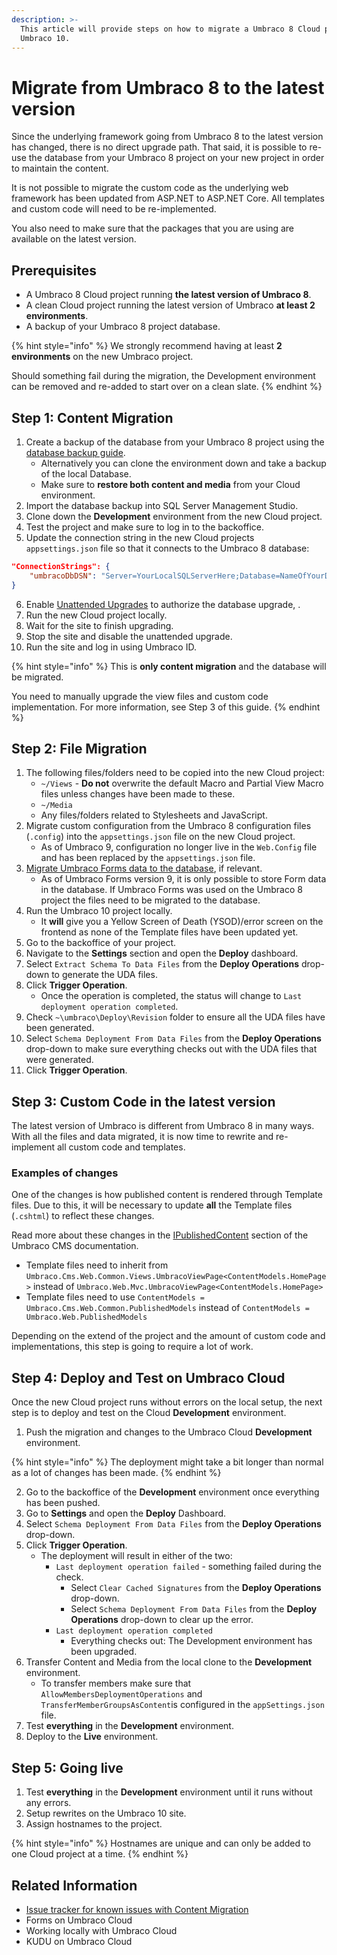 ```yaml
---
description: >-
  This article will provide steps on how to migrate a Umbraco 8 Cloud project to
  Umbraco 10.
---
```


# Migrate from Umbraco 8 to the latest version

Since the underlying framework going from Umbraco 8 to the latest version has changed, there is no direct upgrade path. That said, it is possible to re-use the database from your Umbraco 8 project on your new project in order to maintain the content.

It is not possible to migrate the custom code as the underlying web framework has been updated from ASP.NET to ASP.NET Core. All templates and custom code will need to be re-implemented.

You also need to make sure that the packages that you are using are available on the latest version.

## Prerequisites

* A Umbraco 8 Cloud project running **the latest version of Umbraco 8**.
* A clean Cloud project running the latest version of Umbraco **at least 2 environments**.
* A backup of your Umbraco 8 project database.

{% hint style="info" %}
We strongly recommend having at least **2 environments** on the new Umbraco project.

Should something fail during the migration, the Development environment can be removed and re-added to start over on a clean slate.
{% endhint %}

## Step 1: Content Migration

1. Create a backup of the database from your Umbraco 8 project using the [database backup guide](../../databases/backups.md).
    * Alternatively you can clone the environment down and take a backup of the local Database.
    * Make sure to **restore both content and media** from your Cloud environment.
2. Import the database backup into SQL Server Management Studio.
3. Clone down the **Development** environment from the new Cloud project.
4. Test the project and make sure to log in to the backoffice.
5. Update the connection string in the new Cloud projects `appsettings.json` file so that it connects to the Umbraco 8 database:

```json
"ConnectionStrings": {
    "umbracoDbDSN": "Server=YourLocalSQLServerHere;Database=NameOfYourDatabaseHere;Integrated Security=true"
}
```

6. Enable [Unattended Upgrades](https://docs.umbraco.com/umbraco-cms/fundamentals/setup/upgrading#enable-the-unattended-upgrade-feature) to authorize the database upgrade, .
7. Run the new Cloud project locally.
8. Wait for the site to finish upgrading.
9. Stop the site and disable the unattended upgrade.
10. Run the site and log in using Umbraco ID.

{% hint style="info" %}
This is **only content migration** and the database will be migrated.

You need to manually upgrade the view files and custom code implementation. For more information, see Step 3 of this guide.
{% endhint %}

## Step 2: File Migration

1. The following files/folders need to be copied into the new Cloud project:
    * `~/Views` - **Do not** overwrite the default Macro and Partial View Macro files unless changes have been made to these.
    * `~/Media`
    * Any files/folders related to Stylesheets and JavaScript.
2. Migrate custom configuration from the Umbraco 8 configuration files (`.config`) into the `appsettings.json` file on the new Cloud project.
    * As of Umbraco 9, configuration no longer live in the `Web.Config` file and has been replaced by the `appsettings.json` file.
3. [Migrate Umbraco Forms data to the database](../../deployment/umbraco-forms-on-cloud.md), if relevant.
    * As of Umbraco Forms version 9, it is only possible to store Form data in the database. If Umbraco Forms was used on the Umbraco 8 project the files need to be migrated to the database.
4. Run the Umbraco 10 project locally.
    * It **will** give you a Yellow Screen of Death (YSOD)/error screen on the frontend as none of the Template files have been updated yet.
5. Go to the backoffice of your project.
6. Navigate to the **Settings** section and open the **Deploy** dashboard.
7. Select `Extract Schema To Data Files` from the **Deploy Operations** drop-down to generate the UDA files.
8. Click **Trigger Operation**.
    * Once the operation is completed, the status will change to `Last deployment operation completed`.
9. Check `~\umbraco\Deploy\Revision` folder to ensure all the UDA files have been generated.
10. Select `Schema Deployment From Data Files` from the **Deploy Operations** drop-down to make sure everything checks out with the UDA files that were generated.
11. Click **Trigger Operation**.

## Step 3: Custom Code in the latest version

The latest version of Umbraco is different from Umbraco 8 in many ways. With all the files and data migrated, it is now time to rewrite and re-implement all custom code and templates.

### Examples of changes

One of the changes is how published content is rendered through Template files. Due to this, it will be necessary to update **all** the Template files (`.cshtml`) to reflect these changes.

Read more about these changes in the [IPublishedContent](https://docs.umbraco.com/umbraco-cms/reference/querying/ipublishedcontent) section of the Umbraco CMS documentation.

* Template files need to inherit from `Umbraco.Cms.Web.Common.Views.UmbracoViewPage<ContentModels.HomePage>` instead of `Umbraco.Web.Mvc.UmbracoViewPage<ContentModels.HomePage>`
* Template files need to use `ContentModels = Umbraco.Cms.Web.Common.PublishedModels` instead of `ContentModels = Umbraco.Web.PublishedModels`

Depending on the extend of the project and the amount of custom code and implementations, this step is going to require a lot of work.

## Step 4: Deploy and Test on Umbraco Cloud

Once the new Cloud project runs without errors on the local setup, the next step is to deploy and test on the Cloud **Development** environment.

1. Push the migration and changes to the Umbraco Cloud **Development** environment.

{% hint style="info" %}
The deployment might take a bit longer than normal as a lot of changes has been made.
{% endhint %}

2. Go to the backoffice of the **Development** environment once everything has been pushed.
3. Go to **Settings** and open the **Deploy** Dashboard.
4. Select `Schema Deployment From Data Files` from the **Deploy Operations** drop-down.
5. Click **Trigger Operation**.
    * The deployment will result in either of the two:
      * `Last deployment operation failed` - something failed during the check.
        * Select `Clear Cached Signatures` from the **Deploy Operations** drop-down.
        * Select `Schema Deployment From Data Files` from the **Deploy Operations** drop-down to clear up the error.
      * `Last deployment operation completed`
        * Everything checks out: The Development environment has been upgraded.
6. Transfer Content and Media from the local clone to the **Development** environment.
    * To transfer members make sure that `AllowMembersDeploymentOperations` and `TransferMemberGroupsAsContent`is configured in the `appSettings.json` file.
7. Test **everything** in the **Development** environment.
8. Deploy to the **Live** environment.

## Step 5: Going live

1. Test **everything** in the **Development** environment until it runs without any errors.
2. Setup rewrites on the Umbraco 10 site.
3. Assign hostnames to the project.

{% hint style="info" %}
Hostnames are unique and can only be added to one Cloud project at a time.
{% endhint %}

## Related Information

* [Issue tracker for known issues with Content Migration](https://github.com/umbraco/UmbracoDocs/issues)
* Forms on Umbraco Cloud
* Working locally with Umbraco Cloud
* KUDU on Umbraco Cloud
